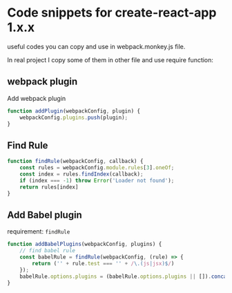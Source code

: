 # Code snippets for create-react-app 1.x.x
useful codes you can copy and use in webpack.monkey.js file.

In real project I copy some of them in other file and use require function:

## webpack plugin

Add webpack plugin
```js
function addPlugin(webpackConfig, plugin) {
    webpackConfig.plugins.push(plugin);
}
```
## Find Rule

```js
function findRule(webpackConfig, callback) {
    const rules = webpackConfig.module.rules[3].oneOf;
    const index = rules.findIndex(callback);
    if (index === -1) throw Error('Loader not found');
    return rules[index]
}
```

## Add Babel plugin
requirement: `findRule`
```js
function addBabelPlugins(webpackConfig, plugins) {
    // find babel rule
    const babelRule = findRule(webpackConfig, (rule) => {
        return ('' + rule.test === '' + /\.(js|jsx)$/)
    });
    babelRule.options.plugins = (babelRule.options.plugins || []).concat(plugins);
}
```
